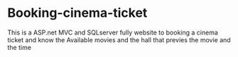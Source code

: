 # Booking-cinema-ticket
This is a ASP.net MVC and SQLserver fully website to booking a cinema ticket and know the Available movies and the hall that previes the movie and the time 
